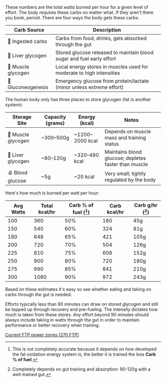 These numbers are the total watts burned per hour for a given level of effort. The body requires these carbs no matter what. If they aren't there you bonk, period. There are four ways the body gets these carbs:

| Carb Source        | Description                                                           |
| ------------------ | --------------------------------------------------------------------- |
| 🍞 Ingested carbs  | Carbs from food, drinks, gels absorbed through the gut                |
| 🧠 Liver glycogen  | Stored glucose released to maintain blood sugar and fuel early effort |
| 💪 Muscle glycogen | Local energy stores in muscles used for moderate to high intensities  |
| 🧬 Gluconeogenesis | Emergency glucose from protein/lactate (minor unless extreme effort)  |
The human body only has three places to store glycogen (fat is another system):

| Storage Site       | Capacity (grams) | Energy (kcal)   | Notes                                                   |
|--------------------|------------------|------------------|----------------------------------------------------------|
| 💪 Muscle glycogen  | ~300–500g        | ~1200–2000 kcal  | Depends on muscle mass and training status               |
| 🧠 Liver glycogen   | ~80–120g         | ~320–480 kcal    | Maintains blood glucose; depletes faster than muscle     |
| 🩸 Blood glucose    | ~5g              | ~20 kcal         | Very small; tightly regulated by the body                |

Here's how much is burned per watt per hour:

| Avg Watts | Total kcal/hr | Carb % of fuel ([^1]) | Carb kcal/hr | Carb g/hr ([^2]) |
| --------- | ------------- | --------------------- | ------------ | ---------------- |
| 100       | 360           | 50%                   | 180          | 45g              |
| 150       | 540           | 60%                   | 324          | 81g              |
| 180       | 648           | 65%                   | 421          | 105g             |
| 200       | 720           | 70%                   | 504          | 126g             |
| 225       | 810           | 75%                   | 608          | 152g             |
| 250       | 900           | 80%                   | 720          | 180g             |
| 275       | 990           | 85%                   | 841          | 210g             |
| 300       | 1080          | 90%                   | 972          | 243g             |
Based on these estimates it's easy so see whether eating and taking on carbs through the gut is needed.

Efforts typically less than 90 minutes can draw on stored glycogen and still be topped up through recovery and pre-fueling. The intensity dictates how much is taken from these stores. *Any* effort beyond 90 minutes should always include taking in watts through the gut in order to maintain performance or better recovery when training.

[Current FTP power zones (270 FTP)](Current%20FTP%20power%20zones%20(270%20FTP).md)

[^1]: This is not completely accurate because it depends on how developed the fat oxidation energy system is, the better it is trained the less **Carb % of fuel**.

[^2]: Completely depends on gut training and absorption: 90-120g with a well-trained gut.